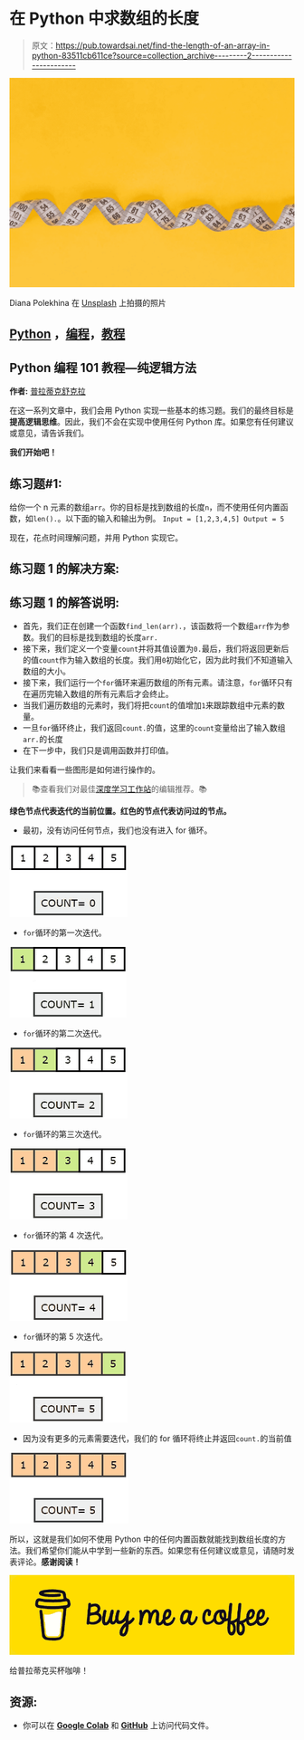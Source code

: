 # 在 Python 中求数组的长度

> 原文：<https://pub.towardsai.net/find-the-length-of-an-array-in-python-83511cb611ce?source=collection_archive---------2----------------------->

![](img/9568f3219471b604abcd4dea98d6626f.png)

Diana Polekhina 在 [Unsplash](https://unsplash.com/s/photos/length?utm_source=unsplash&utm_medium=referral&utm_content=creditCopyText) 上拍摄的照片

## [Python](https://towardsai.net/p/category/programming/python) ，[编程](https://towardsai.net/p/category/programming)，[教程](https://towardsai.net/p/category/tutorial)

## Python 编程 101 教程—纯逻辑方法

**作者:** [普拉蒂克舒克拉](https://www.linkedin.com/in/pratik-shukla28/)

在这一系列文章中，我们会用 Python 实现一些基本的练习题。我们的最终目标是**提高逻辑思维**。因此，我们不会在实现中使用任何 Python 库。如果您有任何建议或意见，请告诉我们。

**我们开始吧！**

## 练习题#1:

给你一个 n 元素的数组`arr`。你的目标是找到数组的长度`n`，而不使用任何内置函数，如`len().`。以下面的输入和输出为例。
`Input = [1,2,3,4,5]
Output = 5`

现在，花点时间理解问题，并用 Python 实现它。

## 练习题 1 的解决方案:

## 练习题 1 的解答说明:

*   首先，我们正在创建一个函数`find_len(arr).`，该函数将一个数组`arr`作为参数。我们的目标是找到数组的长度`arr.`
*   接下来，我们定义一个变量`count`并将其值设置为`0.`最后，我们将返回更新后的值`count`作为输入数组的长度。我们用`0`初始化它，因为此时我们不知道输入数组的大小。
*   接下来，我们运行一个`for`循环来遍历数组的所有元素。请注意，`for`循环只有在遍历完输入数组的所有元素后才会终止。
*   当我们遍历数组的元素时，我们将把`count`的值增加`1`来跟踪数组中元素的数量。
*   一旦`for`循环终止，我们返回`count.`的值，这里的`count`变量给出了输入数组`arr.`的长度
*   在下一步中，我们只是调用函数并打印值。

让我们来看看一些图形是如何进行操作的。

> 📚查看我们对最佳[深度学习工作站](https://towardsai.net/p/news/best-workstations-for-deep-learning-data-science-and-machine-learning-ml-4a6e43213b9e)的编辑推荐。📚

**绿色节点代表迭代的当前位置。红色的节点代表访问过的节点。**

*   最初，没有访问任何节点，我们也没有进入 for 循环。

![](img/de680ca9bc84188a2ca391af0ae8a1d4.png)

*   `for`循环的第一次迭代。

![](img/7de00ff4e4756ffc76d9edecea667c57.png)

*   `for`循环的第二次迭代。

![](img/12dea11cc8ee26c03d3f6a2aa493e461.png)

*   `for`循环的第三次迭代。

![](img/135b62d2d5b5fe2f956c545bd266872d.png)

*   `for`循环的第 4 次迭代。

![](img/e4a6aef71de44abb12f6e8830c759679.png)

*   `for`循环的第 5 次迭代。

![](img/8faebd64c7152bcce79670de36b3d290.png)

*   因为没有更多的元素需要迭代，我们的 for 循环将终止并返回`count.`的当前值

![](img/157beaf546b8126b41db71dcec555c4b.png)

所以，这就是我们如何不使用 Python 中的任何内置函数就能找到数组长度的方法。我们希望你们能从中学到一些新的东西。如果您有任何建议或意见，请随时发表评论。**感谢阅读！**

[![](img/7ba4f2d6d12c187d5442ad1a88605fe8.png)](https://www.buymeacoffee.com/pratu)

给普拉蒂克买杯咖啡！

## 资源:

*   你可以在 [**Google Colab**](https://colab.research.google.com/drive/1upZEdYiEoU_yhNbNRiyuvouGaPCMsGGV?usp=sharing) 和 [**GitHub**](https://github.com/Pratik-Shukla-22/Python-Basic-Programs/blob/main/Array_Length.ipynb) 上访问代码文件。